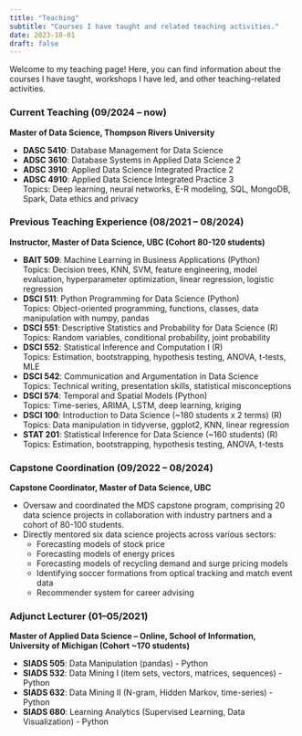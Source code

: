 ```yaml
---
title: "Teaching"
subtitle: "Courses I have taught and related teaching activities."
date: 2023-10-01
draft: false
---
```


Welcome to my teaching page! Here, you can find information about the courses I have taught, workshops I have led, and other teaching-related activities.

### Current Teaching (09/2024 – now)
**Master of Data Science, Thompson Rivers University**
- **DASC 5410**: Database Management for Data Science  
- **ADSC 3610**: Database Systems in Applied Data Science 2  
- **ADSC 3910**: Applied Data Science Integrated Practice 2  
- **ADSC 4910**: Applied Data Science Integrated Practice 3  
Topics: Deep learning, neural networks, E-R modeling, SQL, MongoDB, Spark, Data ethics and privacy  

### Previous Teaching Experience (08/2021 – 08/2024)
**Instructor, Master of Data Science, UBC (Cohort 80-120 students)**  
- **BAIT 509**: Machine Learning in Business Applications (Python)  
  Topics: Decision trees, KNN, SVM, feature engineering, model evaluation, hyperparameter optimization, linear regression, logistic regression  
- **DSCI 511**: Python Programming for Data Science (Python)  
  Topics: Object-oriented programming, functions, classes, data manipulation with numpy, pandas  
- **DSCI 551**: Descriptive Statistics and Probability for Data Science (R)  
  Topics: Random variables, conditional probability, joint probability  
- **DSCI 552**: Statistical Inference and Computation I (R)  
  Topics: Estimation, bootstrapping, hypothesis testing, ANOVA, t-tests, MLE  
- **DSCI 542**: Communication and Argumentation in Data Science  
  Topics: Technical writing, presentation skills, statistical misconceptions  
- **DSCI 574**: Temporal and Spatial Models (Python)  
  Topics: Time-series, ARIMA, LSTM, deep learning, kriging  
- **DSCI 100**: Introduction to Data Science (~180 students x 2 terms) (R)  
  Topics: Data manipulation in tidyverse, ggplot2, KNN, linear regression  
- **STAT 201**: Statistical Inference for Data Science (~160 students) (R)  
  Topics: Estimation, bootstrapping, hypothesis testing, ANOVA, t-tests  

### Capstone Coordination (09/2022 – 08/2024)
**Capstone Coordinator, Master of Data Science, UBC**  
- Oversaw and coordinated the MDS capstone program, comprising 20 data science projects in collaboration with industry partners and a cohort of 80-100 students.  
- Directly mentored six data science projects across various sectors:  
  - Forecasting models of stock price  
  - Forecasting models of energy prices  
  - Forecasting models of recycling demand and surge pricing models  
  - Identifying soccer formations from optical tracking and match event data  
  - Recommender system for career advising  

### Adjunct Lecturer (01–05/2021)
**Master of Applied Data Science – Online, School of Information, University of Michigan (Cohort ~170 students)**  
- **SIADS 505**: Data Manipulation (pandas) - Python  
- **SIADS 532**: Data Mining I (item sets, vectors, matrices, sequences) - Python  
- **SIADS 632**: Data Mining II (N-gram, Hidden Markov, time-series) - Python  
- **SIADS 680**: Learning Analytics (Supervised Learning, Data Visualization) - Python